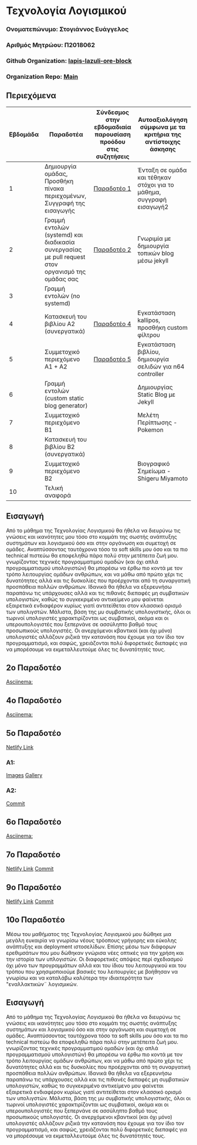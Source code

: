 # **Τεχνολογία Λογισμικού**

### Ονοματεπώνυμο: Στογιάννος Ευάγγελος

### Αριθμός Μητρώου: Π2018062

### Github Organization: [lapis-lazuli-ore-block](https://github.com/lapis-lazuli-ore-block)

### Organization Repo: [Main](https://github.com/lapis-lazuli-ore-block/Main/tree/P2018062/P2018062)

## Περιεχόμενα

| Εβδομάδα | Παραδοτέα| Σύνδεσμος στην εβδομαδιαία παρουσίαση προόδου στις συζητήσεις | Αυτοαξιολόγηση σύμφωνα με τα κριτήρια της αντίστοιχης άσκησης |
| --- | --- | --- | --- |
| 1 | Δημιουργία ομάδας, Προσθήκη πίνακα περιεχομένων, Συγγραφή της εισαγωγής | [Παραδοτέο 1](https://github.com/courses-ionio/sw/discussions/1233) | Ένταξη σε ομάδα και τέθηκαν στόχοι για το μάθημα, συγγραφή εισαγωγή2 |
| 2 | Γραμμή εντολών (systemd) και διαδικασία συνεργασίας με pull request στον οργανισμό της ομάδας σας | [Παραδοτέο 2](https://github.com/courses-ionio/sw/discussions/1292) | Γνωριμία με δημιουργία τοπικών blog μέσω jekyll |
| 3 | Γραμμή εντολών (no systemd) | | |
| 4 | Κατασκευή του βιβλίου Α2 (συνεργατικά) | [Παραδοτέο 4](https://github.com/courses-ionio/sw/discussions/1416) | Εγκατάσταση kallipos, προσθήκη custom φίλτρου |
| 5 | Συμμετοχικό περιεχόμενο A1 + A2 | [Παραδοτέο 5](https://github.com/courses-ionio/sw/discussions/1432) | Εγκατάσταση βιβλίου, δημιουργία σελιδών για n64 controller |
| 6 | Γραμμή εντολών (custom static blog generator) | | Δημιουργίας Static Blog με Jekyll |
| 7 | Συμμετοχικό περιεχόμενο B1 |  | Μελέτη Περίπτωσης - Pokemon |
| 8 | Κατασκευή του βιβλίου Β2 (συνεργατικά) | | |
| 9 | Συμμετοχικό περιεχόμενο B2 | | Βιογραφικό Σημείωμα - Shigeru Miyamoto |
| 10 | Τελική αναφορά | | |


## Εισαγωγή
Από το μάθημα της Τεχνολογίας Λογισμικού θα ήθελα να διευρύνω τις γνώσεις και ικανότητες μου τόσο στο κομμάτι της σωστής ανάπτυξης συστημάτων και λογισμικού όσο και στην οργάνωση και συμετοχή σε ομάδες. Αναπτύσσοντας ταυτόχρονα τόσο τα soft skills μου όσο και τα πιο technical πιστεύω θα εποφεληθώ πάρα πολύ στην μετέπειτα ζωή μου. γνωρίζοντας τεχνικές προγραμματιμού ομαδών (και όχι απλά προγραμματισμού υπολογιστών) θα μπορέσω να έρθω πιο κοντά με τον τρόπο λειτουργίας ομάδων ανθρώπων, και να μάθω από πρώτο χέρι τις δυνατότητες αλλά και τις δυσκολίες που προέρχονται από τη συναργατική προσπάθεια πολλών ανθρώπων. Ιδανικά θα ήθελα να εξερευνήσω παραπάνω τις υπάρχουσες αλλά και τις πιθανές διεπαφές μη συμβατικών υπολογιστών, καθώς το συγκεκριμένο αντικείμενο μου φαίνεται εξαιρετικά ενδιαφέρον κυρίως γιατί αντιτείθεται στον κλασσικό ορισμό των υπολιγστών. Μάλιστα, βάση της μυ συμβατικής υπολογιστικής, όλοι οι τωρινοί υπολογιστές χαρακτιρίζονται ως συμβατικοί, ακόμα και οι υπερουπολογιστές που ξεπερνάνε σε ασσύληπτο βαθμό τους προσωπικούς υπολογιστές. Οι ανερχόμενοι κβαντικοί (και όχι μόνο) υπολογιστές αλλάζουν ριζικά την κατανόση που έχουμε για τον ίδιο τον προγραμματισμό, και σαφώς, χρειάζονται πολύ διφορετικές διεπαφές για να μπορέσουμε να εκμεταλλευτούμε όλες τις δυνατότητές τους.

## 2ο Παραδοτέο
[Asciinema:](https://asciinema.org/a/fURtARVIE3L6RN7r5VVTJKFWF)

## 4ο Παραδοτέο
[Asciinema:](https://asciinema.org/a/yRV1oDGzibgNmHYFWhkSZJqcq)

## 5ο Παραδοτέο
[Netlify Link](https://frosty-snyder-edb2b9.netlify.app/)

### A1:
[Images](https://github.com/stovag/images/commit/d1b8eaa62a0f691737ad8e2ab8e82f61945b847e)
[Gallery](https://github.com/stovag/_gallery/commit/79cf20fbbf5582d1332d8277c3d65d425c5fccbf)

### A2:
[Commit](https://github.com/stovag/site/commit/c318b00cfe14b650b2bd97c2d31894eabc38d602)

## 6ο Παραδοτέο
[Asciinema:](https://asciinema.org/a/h9Xo6YIqtKbcLlQuCJrKkuHuu)

## 7ο Παραδοτέο
[Netlify Link](https://frosty-snyder-edb2b9.netlify.app/case-study/pokemon/)
[Commit](https://github.com/pibook/site/commit/d9a5cff84fa3d88f4f08e9ed643ae75c0b409226)

## 9ο Παραδοτέο
[Netlify Link](https://frosty-snyder-edb2b9.netlify.app/biography/shigeru-miyamoto/)
[Commit](https://github.com/pibook/site/commit/c4f53785ed6ce733e7354f07350f40548fc2c816)

## 10ο Παραδοτέο
Μέσω του μαθήματος της Τεχνολογίας Λογισμικού μου δώθηκε μια μεγάλη ευκαιρία να γνωρίσω νέους τρόοπους γρήγορης και εύκολης ανάπτυξης και deployment ιστοσελίδων. Επίσης μέσω των διάφορων ερεθιμσάτων που μου δώθηκαν γνώρισα νέες οπτικές για την χρήση και την ιστορία των υπλογιστών. Οι διαφορετικές απόψεις περί σχεδιασμού όχι μόνο των προγραμμάτων αλλά και του ίδιου του λειτουργικού και του τρόπου που χρησιμοποιούμε βασικές του λειτουργίες με βοήθησαν να γνωρίσω και να καταλάβω καλύτερα την ιδιαιτερότητα των "εναλλακτικών¨ λογισμικών.



## Εισαγωγή
Από το μάθημα της Τεχνολογίας Λογισμικού θα ήθελα να διευρύνω τις γνώσεις και ικανότητες μου τόσο στο κομμάτι της σωστής ανάπτυξης συστημάτων και λογισμικού όσο και στην οργάνωση και συμετοχή σε ομάδες. Αναπτύσσοντας ταυτόχρονα τόσο τα soft skills μου όσο και τα πιο technical πιστεύω θα εποφεληθώ πάρα πολύ στην μετέπειτα ζωή μου. γνωρίζοντας τεχνικές προγραμματιμού ομαδών (και όχι απλά προγραμματισμού υπολογιστών) θα μπορέσω να έρθω πιο κοντά με τον τρόπο λειτουργίας ομάδων ανθρώπων, και να μάθω από πρώτο χέρι τις δυνατότητες αλλά και τις δυσκολίες που προέρχονται από τη συναργατική προσπάθεια πολλών ανθρώπων. Ιδανικά θα ήθελα να εξερευνήσω παραπάνω τις υπάρχουσες αλλά και τις πιθανές διεπαφές μη συμβατικών υπολογιστών, καθώς το συγκεκριμένο αντικείμενο μου φαίνεται εξαιρετικά ενδιαφέρον κυρίως γιατί αντιτείθεται στον κλασσικό ορισμό των υπολιγστών. Μάλιστα, βάση της μυ συμβατικής υπολογιστικής, όλοι οι τωρινοί υπολογιστές χαρακτιρίζονται ως συμβατικοί, ακόμα και οι υπερουπολογιστές που ξεπερνάνε σε ασσύληπτο βαθμό τους προσωπικούς υπολογιστές. Οι ανερχόμενοι κβαντικοί (και όχι μόνο) υπολογιστές αλλάζουν ριζικά την κατανόση που έχουμε για τον ίδιο τον προγραμματισμό, και σαφώς, χρειάζονται πολύ διφορετικές διεπαφές για να μπορέσουμε να εκμεταλλευτούμε όλες τις δυνατότητές τους.
